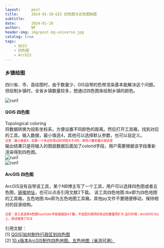 ```yaml
---
layout:     post
title:      2024-01-18-GIS 四色图与五色图制图
subtitle:   
date:       2024-01-18
author:     WT
header-img: img/post-bg-universe.jpg
catalog: true
tags:
    - QGIS
    - 四色图
    - ArcGIS  
---
```


### 乡镇绘图
四川省、市、县绘图时，由于数量少，GIS自带的色带渲染基本能解决这个问题。但绘制乡镇时，全省乡镇数量较多，想通过四色图来绘制乡镇的颜色。  

![run1](http://www.spatial.pro/img/Town.jpg)  
 
#### QGIS 四色图
Topological coloring  
将数据转换为投影坐标系，方便设置不同颜色的距离。然后打开工具箱，找到对应的工具，输入数据，最小值选4，其他可以选择默认参数，也可以自定义。  
<font size=1 color=Red>注意：最小值是4，如果一个多边形周边的邻居大于4时，颜色个数的最大值会变 </font>  
输出结果只是将输入的图层数据后面加了colorid字段，用户需要根据该字段重新渲染得到四色图。    
![run1](http://www.spatial.pro/img/Topo_Color.png)    
![run1](http://www.spatial.pro/img/Topo_Color2.png)    

#### ArcGIS 四色图

ArcGIS没有自带该工具，某个NB博主写了一个工具，用户可以选择四色图或者五色图，[链接地址](https://pan.baidu.com/s/1tH7fyC_x22GAL0_05-puaQ?pwd=xlao )，也可以点击引用文献2下载。  该工具四色地图.tbx即为四色地图的工具箱，五色地图.tbx即为五色地图工具箱，其他py文件不要随便移动，保持相对的目录结构。

<font size=1 color=Red>注意：该工具选择4色图FourColor字段值就是4个数，不会因为相邻的多边形数量而扩大 </font> 
<font size=1 color=Red>运行环境：ArcGIS10.5以上，测试使用了10.8</font> 

     

   


引用文献：  
[1] [QGIS|如何制作行政区划四色图](https://www.jianshu.com/p/ab2b0f7db1b8)  
[2] [10.x版本ArcGIS制作四色地图、五色地图（亲测可用）](http://www.lgwimonday.cn/archives/1192)  

 

